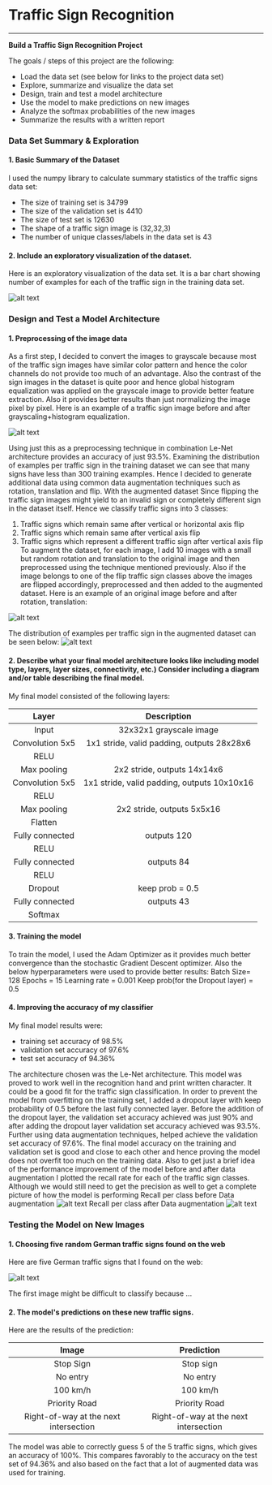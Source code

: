 # **Traffic Sign Recognition** 
---

**Build a Traffic Sign Recognition Project**

The goals / steps of this project are the following:
* Load the data set (see below for links to the project data set)
* Explore, summarize and visualize the data set
* Design, train and test a model architecture
* Use the model to make predictions on new images
* Analyze the softmax probabilities of the new images
* Summarize the results with a written report


[//]: # (Image References)

[image1]: ./examples/visual.png "Visualization"
[image2]: ./examples/preprocessed.png "Grayscaling"
[image3]: ./examples/augmented.png "Random Noise"
[image4]: ./examples/images_from_web.png "Traffic Sign 1"
[image5]: ./examples/placeholder.png "Traffic Sign 2"
[image6]: ./examples/placeholder.png "Traffic Sign 3"
[image7]: ./examples/placeholder.png "Traffic Sign 4"
[image8]: ./examples/placeholder.png "Traffic Sign 5"
[image9]: ./examples/distribution.png "Augmented Dataset Distribution"
[image10]: ./examples/recall_before_aug.png "Recall before Augmentation"
[image11]: ./examples/recall_after_aug.png "Recall after Augmentation"

### Data Set Summary & Exploration

#### 1. Basic Summary of the Dataset

I used the numpy library to calculate summary statistics of the traffic signs data set:

* The size of training set is 34799
* The size of the validation set is 4410
* The size of test set is 12630
* The shape of a traffic sign image is (32,32,3)
* The number of unique classes/labels in the data set is 43

#### 2. Include an exploratory visualization of the dataset.

Here is an exploratory visualization of the data set. It is a bar chart showing number of examples for each of the traffic sign in the training data set.

![alt text][image1]

### Design and Test a Model Architecture

#### 1. Preprocessing of the image data

As a first step, I decided to convert the images to grayscale because most of the traffic sign images have similar color pattern and hence the color channels do not provide too much of an advantage.
Also the contrast of the sign images in the dataset is quite poor and hence global histogram equalization was applied on the grayscale image to provide better feature extraction. Also it provides better results than just normalizing the image pixel by pixel.
Here is an example of a traffic sign image before and after grayscaling+histogram equalization.

![alt text][image2]

Using just this as a preprocessing technique in combination Le-Net architecture  provides an accuracy of just 93.5%. Examining the distribution of examples per traffic sign in the training dataset we can see that many signs have less than 300 training examples.
Hence I decided to generate additional data using common data augmentation techniques such as rotation, translation and flip. With the augmented dataset 
Since flipping the traffic sign images might yield to an invalid sign or completely different sign in the dataset itself. Hence we classify traffic signs into 3 classes:
1) Traffic signs which remain same after vertical or horizontal axis flip
2) Traffic signs which remain same after vertical axis flip
3) Traffic signs which represent a different traffic sign after vertical axis flip
To augment the dataset, for each image, I add 10 images with a small but random rotation and translation to the original image and then preprocessed using the technique mentioned previously. Also if the image belongs to one of the flip traffic sign classes above the images are flipped accordingly, preprocessed and then added to the augmented dataset. 
Here is an example of an original image before and after rotation, translation:

![alt text][image3]

The distribution of examples per traffic sign in the augmented dataset can be seen below:
![alt text][image9]


#### 2. Describe what your final model architecture looks like including model type, layers, layer sizes, connectivity, etc.) Consider including a diagram and/or table describing the final model.

My final model consisted of the following layers:

| Layer         		|     Description	        					| 
|:---------------------:|:---------------------------------------------:| 
| Input         		| 32x32x1 grayscale image						| 
| Convolution 5x5     	| 1x1 stride, valid padding, outputs 28x28x6 	|
| RELU					|												|
| Max pooling	      	| 2x2 stride,  outputs 14x14x6  				|
| Convolution 5x5	    | 1x1 stride, valid padding, outputs 10x10x16	|
| RELU					|												|
| Max pooling	      	| 2x2 stride, outputs 5x5x16      				|
| Flatten       		|           									|
| Fully connected		| outputs 120   								|
| RELU  				|												|
| Fully connected		| outputs 84   									|
| RELU  				|												|
| Dropout       		| keep prob = 0.5								|
| Fully connected		| outputs 43									|
| Softmax  				|												|
 


#### 3. Training the model

To train the model, I used the Adam Optimizer as it provides much better convergence than the stochastic Gradient Descent optimizer. Also the below hyperparameters were used to provide better results:
Batch Size= 128
Epochs = 15
Learning rate = 0.001
Keep prob(for the Dropout layer) = 0.5

#### 4. Improving the accuracy of my classifier

My final model results were:
* training set accuracy of 98.5%
* validation set accuracy of 97.6%
* test set accuracy of 94.36%

The architecture chosen was the Le-Net architecture. This model was proved to work well in the recognition hand and print written character. It could be a good fit for the traffic sign classification.
In order to prevent the model from overfitting on the training set, I added a dropout layer with keep probability of 0.5 before the last fully connected layer. 
Before the addition of the dropout layer, the validation set accuracy achieved was just 90% and after adding the dropout layer validation set accuracy achieved was 93.5%.
Further using data augmentation techniques, helped achieve the validation set accuracy of 97.6%.
The final model accuracy on the training and validation set is good and close to each other and hence proving the model does not overfit too much on the training data. Also to get just a brief idea of the performance improvement of the model before and after data augmentation I plotted the recall rate for each of the traffic sign classes. Although we would still need to get the precision as well to get a complete picture of how the model is performing
Recall per class before Data augmentation
![alt text][image10]
Recall per class after Data augmentation
![alt text][image11]

### Testing the Model on New Images

#### 1. Choosing five random German traffic signs found on the web

Here are five German traffic signs that I found on the web:

![alt text][image4]

The first image might be difficult to classify because ...

#### 2. The model's predictions on these new traffic signs.

Here are the results of the prediction:

| Image			                        |     Prediction       					| 
|:-------------------------------------:|:-------------------------------------:| 
| Stop Sign      		                | Stop sign	        					| 
| No entry     			                | No entry  							|
| 100 km/h				                | 100 km/h								|
| Priority Road    		                | Priority Road			 				|
| Right-of-way at the next intersection | Right-of-way at the next intersection	|


The model was able to correctly guess 5 of the 5 traffic signs, which gives an accuracy of 100%. This compares favorably to the accuracy on the test set of 94.36% and also based on the fact that a lot of augmented data was used for training.

